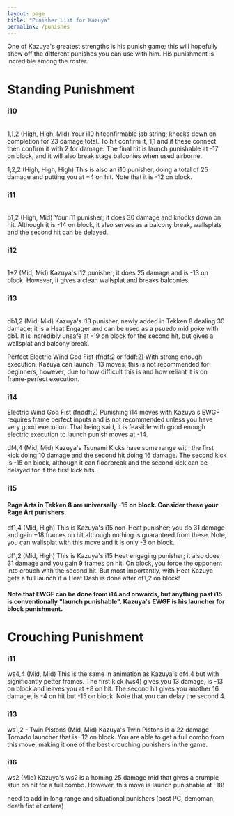 ```yaml
---
layout: page
title: "Punisher List for Kazuya"
permalink: /punishes
---
```


One of Kazuya's greatest strengths is his punish game; this will hopefully show off the different punishes you can use with him. His punishment is incredible among the roster.

# Standing Punishment

### i10
<br>
1,1,2 (High, High, Mid)
Your i10 hitconfirmable jab string; knocks down on completion for 23 damage total. To hit confirm it, 1,1 and if these connect then confirm it with 2 for damage. The final hit is launch punishable at -17 on block, and it will also break stage balconies when used airborne.

1,2,2 (High, High, High)
This is also an i10 punisher, doing a total of 25 damage and putting you at +4 on hit. Note that it is -12 on block.

### i11
<br>
b1,2 (High, Mid)
Your i11 punisher; it does 30 damage and knocks down on hit. Although it is -14 on block, it also serves as a balcony break, wallsplats and the second hit can be delayed.

### i12
<br>
1+2 (Mid, Mid)
Kazuya's i12 punisher; it does 25 damage and is -13 on block. However, it gives a clean wallsplat and breaks balconies.

### i13
<br>
db1,2 (Mid, Mid)
Kazuya's i13 punisher, newly added in Tekken 8 dealing 30 damage; it is a Heat Engager and can be used as a psuedo mid poke with db1. It is incredibly unsafe at -19 on block for the second hit, but gives a wallsplat and balcony break.

Perfect Electric Wind God Fist (fndf:2 or fddf:2)
With strong enough execution, Kazuya can launch -13 moves; this is not recommended for beginners, however, due to how difficult this is and how reliant it is on frame-perfect execution.

### i14
Electric Wind God Fist (fnddf:2)
Punishing i14 moves with Kazuya's EWGF requires frame perfect inputs and is not recommended unless you have very good execution. That being said, it is feasible with good enough electric execution to launch punish moves at -14.

df4,4 (Mid, Mid)
Kazuya's Tsunami Kicks have some range with the first kick doing 10 damage and the second hit doing 16 damage. The second kick is -15 on block, although it can floorbreak and the second kick can be delayed for if the first kick hits.

### i15
#### Rage Arts in Tekken 8 are universally -15 on block. Consider these your Rage Art punishers.
df1,4 (Mid, High)
This is Kazuya's i15 non-Heat punisher; you do 31 damage and gain +18 frames on hit although nothing is guaranteed from these. Note, you can wallsplat with this move and it is only -3 on block.

df1,2 (Mid, High)
This is Kazuya's i15 Heat engaging punisher; it also does 31 damage and you gain 9 frames on hit. On block, you force the opponent into crouch with the second hit. But most importantly, with Heat Kazuya gets a full launch if a Heat Dash is done after df1,2 on block!

#### Note that EWGF can be done from i14 and onwards, but anything past i15 is conventionally "launch punishable". Kazuya's EWGF is his launcher for block punishment.

# Crouching Punishment

### i11
ws4,4 (Mid, Mid)
This is the same in animation as Kazuya's df4,4 but with significantly petter frames. The first kick (ws4) gives you 13 damage, is -13 on block and leaves you at +8 on hit. The second hit gives you another 16 damage, is -4 on hit but -15 on block. Note that you can delay the second 4.

### i13
ws1,2 - Twin Pistons (Mid, Mid)
Kazuya's Twin Pistons is a 22 damage Tornado launcher that is -12 on block. You are able to get a full combo from this move, making it one of the best crouching punishers in the game.

### i16
ws2 (Mid)
Kazuya's ws2 is a homing 25 damage mid that gives a crumple stun on hit for a full combo. However, this move is launch punishable at -18!

need to add in long range and situational punishers (post PC, demoman, death fist et cetera)